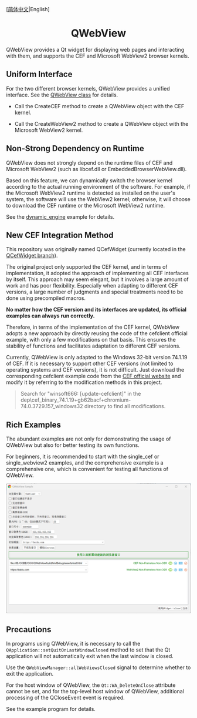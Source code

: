 ﻿[[简体中文](README_zh.md)|English]

<h1 align="center">QWebView</h1>

QWebView provides a Qt widget for displaying web pages and interacting with them, and supports the CEF and Microsoft WebView2 browser kernels.

## Uniform Interface
For the two different browser kernels, QWebView provides a unified interface. See the [QWebView class](./include/QWebView/Core.h) for details.

- Call the CreateCEF method to create a QWebView object with the CEF kernel.

- Call the CreateWebView2 method to create a QWebView object with the Microsoft WebView2 kernel.

## Non-Strong Dependency on Runtime
QWebView does not strongly depend on the runtime files of CEF and Microsoft WebView2 (such as libcef.dll or EmbeddedBrowserWebView.dll).

Based on this feature, we can dynamically switch the browser kernel according to the actual running environment of the software. For example, if the Microsoft WebView2 runtime is detected as installed on the user's system, the software will use the WebView2 kernel; otherwise, it will choose to download the CEF runtime or the Microsoft WebView2 runtime.

See the [dynamic_engine](./samples/dynamic_engine) example for details.

## New CEF Integration Method
This repository was originally named QCefWidget (currently located in the [QCefWidget branch](https://github.com/winsoft666/QCefWidget/tree/QCefWidget)). 

The original project only supported the CEF kernel, and in terms of implementation, it adopted the approach of implementing all CEF interfaces by itself. This approach may seem elegant, but it involves a large amount of work and has poor flexibility. Especially when adapting to different CEF versions, a large number of judgments and special treatments need to be done using precompiled macros.

**No matter how the CEF version and its interfaces are updated, its official examples can always run correctly.**

Therefore, in terms of the implementation of the CEF kernel, QWebView adopts a new approach by directly reusing the code of the cefclient official example, with only a few modifications on that basis. This ensures the stability of functions and facilitates adaptation to different CEF versions.

Currently, QWebView is only adapted to the Windows 32-bit version 74.1.19 of CEF. If it is necessary to support other CEF versions (not limited to operating systems and CEF versions), it is not difficult. Just download the corresponding cefclient example code from the [CEF official website](https://cef-builds.spotifycdn.com/index.html) and modify it by referring to the modification methods in this project.

> Search for "winsoft666: [update-cefclient]" in the dep\cef_binary_74.1.19+gb62bacf+chromium-74.0.3729.157_windows32 directory to find all modifications.

## Rich Examples
The abundant examples are not only for demonstrating the usage of QWebView but also for better testing its own functions.

For beginners, it is recommended to start with the single_cef or single_webview2 examples, and the comprehensive example is a comprehensive one, which is convenient for testing all functions of QWebView.

![Screenshot of the Comprehensive Example](./screenshots/Comprehensive.png "Screenshot of the Comprehensive Example")

## Precautions
In programs using QWebView, it is necessary to call the `QApplication::setQuitOnLastWindowClosed` method to set that the Qt application will not automatically exit when the last window is closed. 

Use the `QWebViewManager::allWebViewsClosed` signal to determine whether to exit the application.

For the host window of QWebView, the `Qt::WA_DeleteOnClose` attribute cannot be set, and for the top-level host window of QWebView, additional processing of the QCloseEvent event is required. 

See the example program for details.
